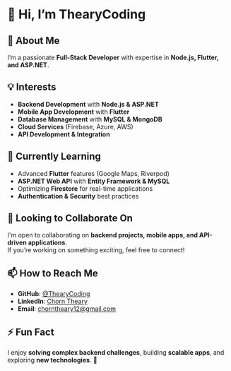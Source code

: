# 👋 Hi, I’m ThearyCoding  

## 🚀 About Me  
I’m a passionate **Full-Stack Developer** with expertise in **Node.js, Flutter, and ASP.NET**.  

## 💡 Interests  
- **Backend Development** with **Node.js & ASP.NET**  
- **Mobile App Development** with **Flutter**  
- **Database Management** with **MySQL & MongoDB**  
- **Cloud Services** (Firebase, Azure, AWS)  
- **API Development & Integration**  

## 🌱 Currently Learning  
- Advanced **Flutter** features (Google Maps, Riverpod)  
- **ASP.NET Web API** with **Entity Framework & MySQL**  
- Optimizing **Firestore** for real-time applications  
- **Authentication & Security** best practices  

## 💞️ Looking to Collaborate On  
I'm open to collaborating on **backend projects, mobile apps, and API-driven applications**.  
If you’re working on something exciting, feel free to connect!  

## 📫 How to Reach Me  
- **GitHub**: [@ThearyCoding](https://github.com/ThearyCoding)  
- **LinkedIn**: [Chorn Theary](https://www.linkedin.com/in/chorn-theary-22b191332)  
- **Email**: [chorntheary12@gmail.com](mailto:chorntheary12@gmail.com)  

## ⚡ Fun Fact  
I enjoy **solving complex backend challenges**, building **scalable apps**, and exploring **new technologies**. 🚀  

